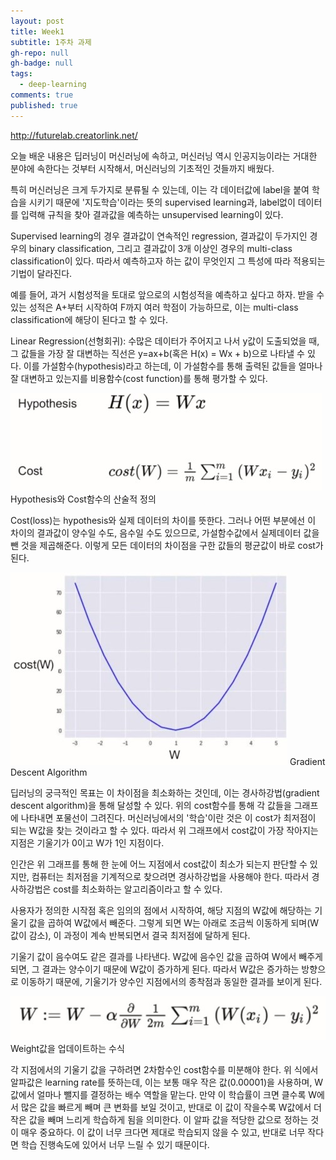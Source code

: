 ```yaml
---
layout: post
title: Week1
subtitle: 1주차 과제
gh-repo: null
gh-badge: null
tags:
  - deep-learning
comments: true
published: true
---
```

http://futurelab.creatorlink.net/

오늘 배운 내용은 딥러닝이 머신러닝에 속하고, 머신러닝 역시 인공지능이라는 거대한 분야에 속한다는 것부터 시작해서, 머신러닝의 기초적인 것들까지 배웠다.

특히 머신러닝은 크게 두가지로 분류될 수 있는데, 이는 각 데이터값에 label을 붙여 학습을 시키기 때문에 '지도학습'이라는 뜻의 supervised learning과, label없이 데이터를 입력해 규칙을 찾아 결과값을 예측하는 unsupervised learning이 있다.

Supervised learning의 경우 결과값이 연속적인 regression, 결과값이 두가지인 경우의 binary classification, 그리고 결과값이 3개 이상인 경우의 multi-class classification이 있다. 따라서 예측하고자 하는 값이 무엇인지 그 특성에 따라 적용되는 기법이 달라진다.

예를 들어, 과거 시험성적을 토대로 앞으로의 시험성적을 예측하고 싶다고 하자. 받을 수 있는 성적은 A+부터 시작하여 F까지 여러 학점이 가능하므로, 이는 multi-class classification에 해당이 된다고 할 수 있다.

Linear Regression(선형회귀): 수많은 데이터가 주어지고 나서 y값이 도출되었을 때, 그 값들을 가장 잘 대변하는 직선은 y=ax+b(혹은 H(x) = Wx + b)으로 나타낼 수 있다. 이를 가설함수(hypothesis)라고 하는데, 이 가설함수를 통해 출력된 값들을 얼마나 잘 대변하고 있는지를 비용함수(cost function)를 통해 평가할 수 있다.

![hypothesis](/_posts/img/hypothesis.jpg)
Hypothesis와 Cost함수의 산술적 정의

Cost(loss)는 hypothesis와 실제 데이터의 차이를 뜻한다. 그러나 어떤 부분에선 이 차이의 결과값이 양수일 수도, 음수일 수도 있으므로, 가설함수값에서 실제데이터 값을 뺀 것을 제곱해준다. 이렇게 모든 데이터의 차이점을 구한 값들의 평균값이 바로 cost가 된다.

![gda](/_posts/img/gda.jpg)
Gradient Descent Algorithm

딥러닝의 궁극적인 목표는 이 차이점을 최소화하는 것인데, 이는 경사하강법(gradient descent algorithm)을 통해 달성할 수 있다. 위의 cost함수를 통해 각 값들을 그래프에 나타내면 포물선이 그려진다. 머신러닝에서의 '학습'이란 것은 이 cost가 최저점이 되는 W값을 찾는 것이라고 할 수 있다. 
따라서 위 그래프에서 cost값이 가장 작아지는 지점은 기울기가 0이고 W가 1인 지점이다.

인간은 위 그래프를 통해 한 눈에 어느 지점에서 cost값이 최소가 되는지 판단할 수 있지만, 컴퓨터는 최저점을 기계적으로 찾으려면 경사하강법을 사용해야 한다. 따라서 경사하강법은 cost를 최소화하는 알고리즘이라고 할 수 있다.

사용자가 정의한 시작점 혹은 임의의 점에서 시작하여, 해당 지점의 W값에 해당하는 기울기 값을 곱하여 W값에서 빼준다. 그렇게 되면 W는 아래로 조금씩 이동하게 되며(W값이 감소), 이 과정이 계속 반복되면서 결국 최저점에 달하게 된다.

기울기 값이 음수여도 같은 결과를 나타낸다. W값에 음수인 값을 곱하여 W에서 빼주게 되면, 그 결과는 양수이기 때문에 W값이 증가하게 된다. 따라서 W값은 증가하는 방향으로 이동하기 때문에, 기울기가 양수인 지점에서의 종착점과 동일한 결과를 보이게 된다.

![weight_update](/_posts/img/weight_update.jpg)
Weight값을 업데이트하는 수식

각 지점에서의 기울기 값을 구하려면 2차함수인 cost함수를 미분해야 한다. 위 식에서 알파값은 learning rate를 뜻하는데, 이는 보통 매우 작은 값(0.00001)을 사용하며, W값에서 얼마나 뺄지를 결정하는 배수 역할을 맡는다. 만약 이 학습률이 크면 클수록 W에서 많은 값을 빠르게 빼며 큰 변화를 보일 것이고, 반대로 이 값이 작을수록 W값에서 더 작은 값을 빼며 느리게 학습하게 됨을 의미한다. 이 알파 값을 적당한 값으로 정하는 것이 매우 중요하다. 이 값이 너무 크다면 제대로 학습되지 않을 수 있고, 반대로 너무 작다면 학습 진행속도에 있어서 너무 느릴 수 있기 때문이다.
